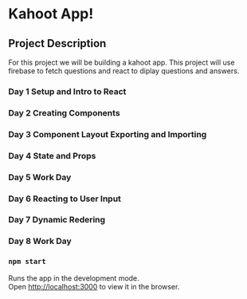 # Kahoot App!


## Project Description

For this project we will be building a kahoot app. This project will use firebase to fetch questions and react to diplay questions and answers. 

### Day 1 Setup and Intro to React


### Day 2 Creating Components


### Day 3 Component Layout Exporting and Importing


### Day 4 State and Props


### Day 5 Work Day


### Day 6 Reacting to User Input


### Day 7 Dynamic Redering


### Day 8 Work Day







### `npm start`

Runs the app in the development mode.<br>
Open [http://localhost:3000](http://localhost:3000) to view it in the browser.

